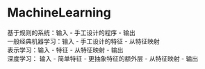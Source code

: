 # MachineLearning    
基于规则的系统：输入 - 手工设计的程序 - 输出     
一般经典机器学习：输入 - 手工设计的特征 - 从特征映射       
表示学习：输入 - 特征 - 从特征映射 - 输出    
深度学习： 输入 - 简单特征 - 更抽象特征的额外层 - 从特征映射 - 输出       
